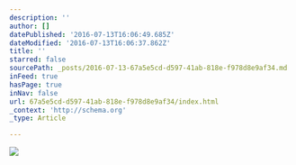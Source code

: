 ```yaml
---
description: ''
author: []
datePublished: '2016-07-13T16:06:49.685Z'
dateModified: '2016-07-13T16:06:37.862Z'
title: ''
starred: false
sourcePath: _posts/2016-07-13-67a5e5cd-d597-41ab-818e-f978d8e9af34.md
inFeed: true
hasPage: true
inNav: false
url: 67a5e5cd-d597-41ab-818e-f978d8e9af34/index.html
_context: 'http://schema.org'
_type: Article

---
```

![](https://the-grid-user-content.s3-us-west-2.amazonaws.com/76480830-6fc2-4ad1-b161-63cef3246619.jpg)